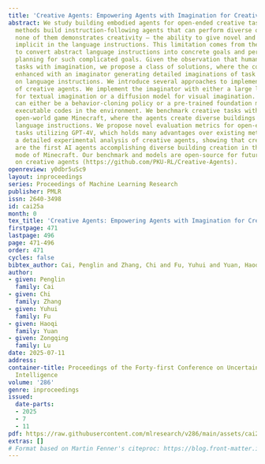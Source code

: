 ```yaml
---
title: 'Creative Agents: Empowering Agents with Imagination for Creative Tasks'
abstract: We study building embodied agents for open-ended creative tasks. While existing
  methods build instruction-following agents that can perform diverse open-ended tasks,
  none of them demonstrates creativity – the ability to give novel and diverse solutions
  implicit in the language instructions. This limitation comes from their inability
  to convert abstract language instructions into concrete goals and perform long-horizon
  planning for such complicated goals. Given the observation that humans perform creative
  tasks with imagination, we propose a class of solutions, where the controller is
  enhanced with an imaginator generating detailed imaginations of task outcomes conditioned
  on language instructions. We introduce several approaches to implementing the components
  of creative agents. We implement the imaginator with either a large language model
  for textual imagination or a diffusion model for visual imagination. The controller
  can either be a behavior-cloning policy or a pre-trained foundation model generating
  executable codes in the environment. We benchmark creative tasks with the challenging
  open-world game Minecraft, where the agents create diverse buildings given free-form
  language instructions. We propose novel evaluation metrics for open-ended creative
  tasks utilizing GPT-4V, which holds many advantages over existing metrics. We perform
  a detailed experimental analysis of creative agents, showing that creative agents
  are the first AI agents accomplishing diverse building creation in the survival
  mode of Minecraft. Our benchmark and models are open-source for future research
  on creative agents (https://github.com/PKU-RL/Creative-Agents).
openreview: y0dbr5uSc9
layout: inproceedings
series: Proceedings of Machine Learning Research
publisher: PMLR
issn: 2640-3498
id: cai25a
month: 0
tex_title: 'Creative Agents: Empowering Agents with Imagination for Creative Tasks'
firstpage: 471
lastpage: 496
page: 471-496
order: 471
cycles: false
bibtex_author: Cai, Penglin and Zhang, Chi and Fu, Yuhui and Yuan, Haoqi and Lu, Zongqing
author:
- given: Penglin
  family: Cai
- given: Chi
  family: Zhang
- given: Yuhui
  family: Fu
- given: Haoqi
  family: Yuan
- given: Zongqing
  family: Lu
date: 2025-07-11
address:
container-title: Proceedings of the Forty-first Conference on Uncertainty in Artificial
  Intelligence
volume: '286'
genre: inproceedings
issued:
  date-parts:
  - 2025
  - 7
  - 11
pdf: https://raw.githubusercontent.com/mlresearch/v286/main/assets/cai25a/cai25a.pdf
extras: []
# Format based on Martin Fenner's citeproc: https://blog.front-matter.io/posts/citeproc-yaml-for-bibliographies/
---
```

